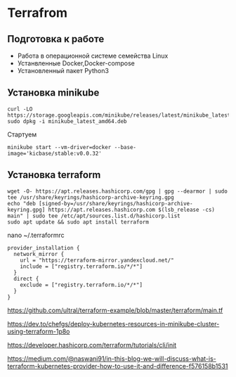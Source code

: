 # Terrafrom

## Подготовка к работе

- Работа в операционной системе семейства Linux
- Устанвленные Docker,Docker-compose
- Установленный пакет Python3

## Установка minikube
```
curl -LO https://storage.googleapis.com/minikube/releases/latest/minikube_latest_amd64.deb
sudo dpkg -i minikube_latest_amd64.deb
```
Стартуем
```
minikube start --vm-driver=docker --base-image='kicbase/stable:v0.0.32'
```
## Установка terraform
```
wget -O- https://apt.releases.hashicorp.com/gpg | gpg --dearmor | sudo tee /usr/share/keyrings/hashicorp-archive-keyring.gpg
echo "deb [signed-by=/usr/share/keyrings/hashicorp-archive-keyring.gpg] https://apt.releases.hashicorp.com $(lsb_release -cs) main" | sudo tee /etc/apt/sources.list.d/hashicorp.list
sudo apt update && sudo apt install terraform
```

nano ~/.terraformrc

```
provider_installation {
  network_mirror {
    url = "https://terraform-mirror.yandexcloud.net/"
    include = ["registry.terraform.io/*/*"]
  }
  direct {
    exclude = ["registry.terraform.io/*/*"]
  }
}
```

https://github.com/ultral/terraform-example/blob/master/terraform/main.tf

https://dev.to/chefgs/deploy-kubernetes-resources-in-minikube-cluster-using-terraform-1p8o

https://developer.hashicorp.com/terraform/tutorials/cli/init

https://medium.com/@naswani91/in-this-blog-we-will-discuss-what-is-terraform-kubernetes-provider-how-to-use-it-and-difference-f576158b1531